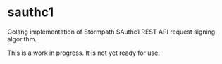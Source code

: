 sauthc1
=======

Golang implementation of Stormpath SAuthc1 REST API request signing algorithm.


This is a work in progress.  It is not yet ready for use.
